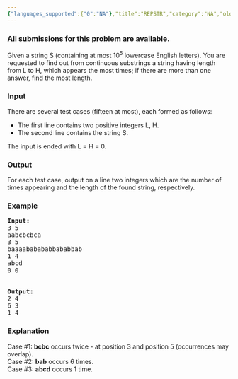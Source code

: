 ```yaml
---
{"languages_supported":{"0":"NA"},"title":"REPSTR","category":"NA","old_version":true,"problem_code":"REPSTR","tags":{"0":"NA"},"layout":"problem"}
---
```


<h3> All submissions for this problem are available. </h3><p>Given a string S (containing at most 10<sup>5</sup> lowercase English letters). You are requested to find out from continuous substrings a string having length from L to H, which appears the most times; if there are more than one answer, find the most length.</p>

<h3>Input</h3>
<p>There are several test cases (fifteen at most), each formed as follows:
<ul>
<li>The first line contains two positive integers L, H.</li>
<li>The second line contains the string S.</li>
</ul>
The input is ended with L = H = 0.
</p>

<h3>Output</h3>
<p>For each test case, output on a line two integers which are the number of times appearing and the length of the found string, respectively.</p>

<h3>Example</h3>

<pre>
<b>Input:</b>
3 5
aabcbcbca
3 5
baaaababababbababbab
1 4
abcd
0 0


<b>Output:</b>
2 4
6 3
1 4
</pre>

<h3>Explanation</h3>
Case #1: <b>bcbc</b> occurs twice - at position 3 and position 5 (occurrences may overlap).<br />
Case #2: <b>bab</b> occurs 6 times.<br />
Case #3: <b>abcd</b> occurs 1 time.<br />    